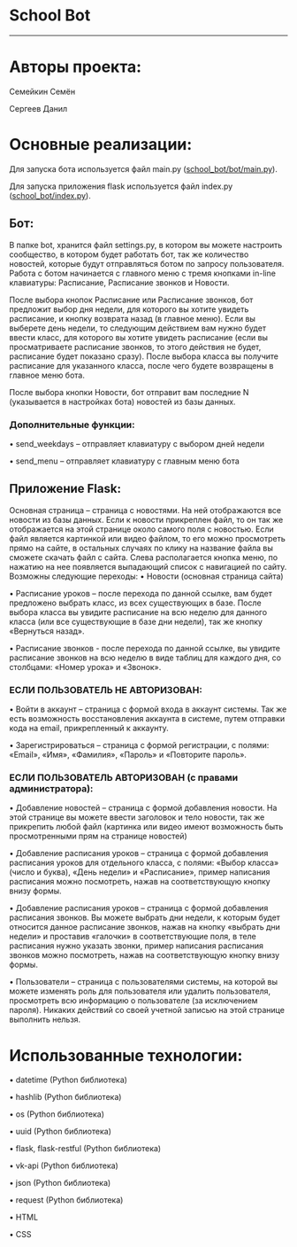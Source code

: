 # School Bot
-------------------------------------------------
# Авторы проекта:
Семейкин Семён

Сергеев Данил
# Основные реализации:
Для запуска бота используется файл main.py ([school_bot/bot/main.py](https://github.com/Demonica22/school_bot/blob/master/bot/main.py)).

Для запуска приложения flask используется файл index.py ([school_bot/index.py](https://github.com/Demonica22/school_bot/blob/master/index.py)).
## Бот:
В папке bot, хранится файл settings.py, в котором вы можете настроить сообщество, в котором будет работать бот, так же количество новостей, которые будут отправляться ботом по запросу пользователя.
Работа с ботом начинается с главного меню с тремя кнопками in-line клавиатуры: Расписание, Расписание звонков и Новости.

После выбора кнопок Расписание или Расписание звонков, бот предложит выбор дня недели, для которого вы хотите увидеть расписание, и кнопку возврата назад (в главное меню). Если вы выберете день недели, то следующим действием вам нужно будет ввести класс, для которого вы хотите увидеть расписание (если вы просматриваете расписание звонков, то этого действия не будет, расписание будет показано сразу). После выбора класса вы получите расписание для указанного класса, после чего будете возвращены в главное меню бота.

После выбора кнопки Новости, бот отправит вам последние N (указывается в настройках бота) новостей из базы данных.
### Дополнительные функции:
•	send_weekdays – отправляет клавиатуру с выбором дней недели

•	send_menu – отправляет клавиатуру с главным меню бота
## Приложение Flask:
Основная страница – страница с новостями. На ней отображаются все новости из базы данных. Если к новости прикреплен файл, то он так же отображается на этой странице около самого поля с новостью. Если файл является картинкой или видео файлом, то его можно просмотреть прямо на сайте, в остальных случаях по клику на название файла вы сможете скачать файл с сайта.
Слева располагается кнопка меню, по нажатию на нее появляется выпадающий список с навигацией по сайту. Возможны следующие переходы:
•	Новости (основная страница сайта)

•	Расписание уроков – после перехода по данной ссылке, вам будет предложено выбрать класс, из всех существующих в базе. После выбора класса вы увидите расписание на всю неделю для данного класса (или все существующие в базе дни недели), так же кнопку «Вернуться назад».

•	Расписание звонков - после перехода по данной ссылке, вы увидите расписание звонков на всю неделю в виде таблиц для каждого дня, со столбцами: «Номер урока» и «Звонок».
### ЕСЛИ ПОЛЬЗОВАТЕЛЬ НЕ АВТОРИЗОВАН:
•	Войти в аккаунт – страница с формой входа в аккаунт системы. Так же есть возможность восстановления аккаунта в системе, путем отправки кода на email, прикрепленный к аккаунту.

•	Зарегистрироваться – страница с формой регистрации, с полями: «Email», «Имя», «Фамилия», «Пароль» и «Повторите пароль».
### ЕСЛИ ПОЛЬЗОВАТЕЛЬ АВТОРИЗОВАН (с правами администратора):
•	Добавление новостей – страница с формой добавления новости. На этой странице вы можете ввести заголовок и тело новости, так же прикрепить любой файл (картинка или видео имеют возможность быть просмотренными прям на странице новостей)

•	Добавление расписания уроков – страница с формой добавления расписания уроков для отдельного класса, с полями: «Выбор класса» (число и буква), «День недели» и «Расписание», пример написания расписания можно посмотреть, нажав на соответствующую кнопку внизу формы.

•	Добавление расписания уроков – страница с формой добавления расписания звонков. Вы можете выбрать дни недели, к которым будет относится данное расписание звонков, нажав на кнопку «выбрать дни недели» и проставив «галочки» в соответствующие поля, в теле расписания нужно указать звонки, пример написания расписания звонков можно посмотреть, нажав на соответствующую кнопку внизу формы.

•	Пользователи – страница с пользователями системы, на которой вы можете изменять роль для пользователя или удалить пользователя, просмотреть всю информацию о пользователе (за исключением пароля). Никаких действий со своей учетной записью на этой странице выполнить нельзя.
# Использованные технологии:
•	datetime (Python библиотека)

•	hashlib (Python библиотека)

•	os (Python библиотека)

•	uuid (Python библиотека)

•	flask, flask-restful (Python библиотека)

•	vk-api (Python библиотека)

•	json (Python библиотека)

•	request (Python библиотека)

•	HTML 

•	CSS
